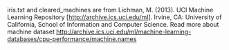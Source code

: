 iris.txt and cleared_machines are from Lichman, M. (2013). UCI Machine Learning Repository [http://archive.ics.uci.edu/ml]. Irvine, CA: University of California, School of Information and Computer Science.
Read more about machine dataset http://archive.ics.uci.edu/ml/machine-learning-databases/cpu-performance/machine.names